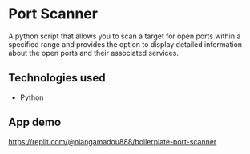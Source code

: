 
# Port Scanner
A python script that allows you to scan a target for open ports within a specified range and provides the option to display detailed information about the open ports and their associated services.
## Technologies used
- Python
## App demo

https://replit.com/@niangamadou888/boilerplate-port-scanner
